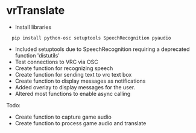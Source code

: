 # vrTranslate

- Install libraries
```
  pip install python-osc setuptools SpeechRecognition pyaudio
```
- Included setuptools due to SpeechRecognition requiring a deprecated function 'distutils'
- Test connections to VRC via OSC
- Create function for recognizing speech
- Create function for sending text to vrc text box
- Create function to display messages as notifications
- Added overlay to display messages for the user.
- Altered most functions to enable async calling

Todo:
- Create function to capture game audio
- Create function to process game audio and translate
